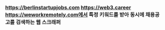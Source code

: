 ### https://berlinstartupjobs.com https://web3.career https://weworkremotely.com에서 특정 키워드를 받아 동시에 채용공고를 검색하는 웹 스크래퍼
